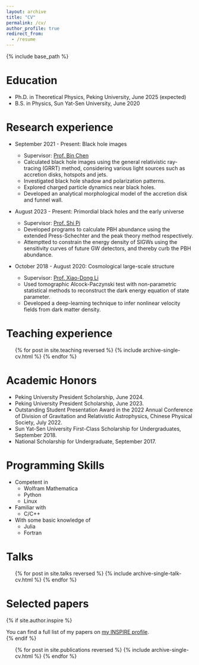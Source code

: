 ```yaml
---
layout: archive
title: "CV"
permalink: /cv/
author_profile: true
redirect_from:
  - /resume
---
```


{% include base_path %}

Education
======
* Ph.D. in Theoretical Physics, Peking University, June 2025 (expected)
* B.S. in Physics, Sun Yat-Sen University, June 2020

Research experience
======
* September 2021 - Present: Black hole images
  * Supervisor: [Prof. Bin Chen](https://inspirehep.net/authors/1013901?ui-citation-summary=true)
  * Calculated black hole images using the general relativistic ray-tracing (GRRT) method, considering various light sources such as accretion disks, hotspots and jets.
  * Investigated black hole shadow and polarization patterns.
  * Explored charged particle dynamics near black holes.
  * Developed an analytical morphological model of the accretion disk and funnel wall.

* August 2023 - Present: Primordial black holes and the early universe
  * Supervisor: [Prof. Shi Pi](https://stonepi.github.io)
  * Developed programs to calculate PBH abundance using the extended Press-Schechter and the peak theory method respectively. 
  * Attemptted to constrain the energy density of SIGWs using the sensitivity curves of future GW detectors, and thereby curb the PBH abundance.

* October 2018 - August 2020: Cosmological large-scale structure
  * Supervisor: [Prof. Xiao-Dong Li](https://inspirehep.net/authors/1024776?ui-citation-summary=true)
  * Used tomographic Alcock-Paczynski test with non-parametric statistical methods to reconstruct the dark energy equation of state parameter.
  * Developed a deep-learning technique to infer nonlinear velocity fields from dark matter density.

Teaching experience
======
  <ul>{% for post in site.teaching reversed %}
    {% include archive-single-cv.html %}
  {% endfor %}</ul>

Academic Honors
======
* Peking University President Scholarship, June 2024.
* Peking University President Scholarship, June 2023.
* Outstanding Student Presentation Award in the 2022 Annual Conference of Division of Gravitation and Relativistic Astrophysics, Chinese Physical Society, July 2022.
* Sun Yat-Sen University First-Class Scholarship for Undergraduates, September 2018.
* National Scholarship for Undergraduate, September 2017.
 
Programming Skills
======
* Competent in 
  * Wolfram Mathematica
  * Python
  * Linux
* Familiar with 
  * C/C++
* With some basic knowledge of 
  * Julia
  * Fortran

Talks
======
  <ul>{% for post in site.talks reversed %}
    {% include archive-single-talk-cv.html  %}
  {% endfor %}</ul>

Selected papers
======
{% if site.author.inspire %}
  <div class="wordwrap">You can find a full list of my papers on <a href="{{site.author.inspire}}">my INSPIRE profile</a>.</div>
{% endif %}
  <ul>{% for post in site.publications reversed %}
    {% include archive-single-cv.html %}
  {% endfor %}</ul>
  
 
